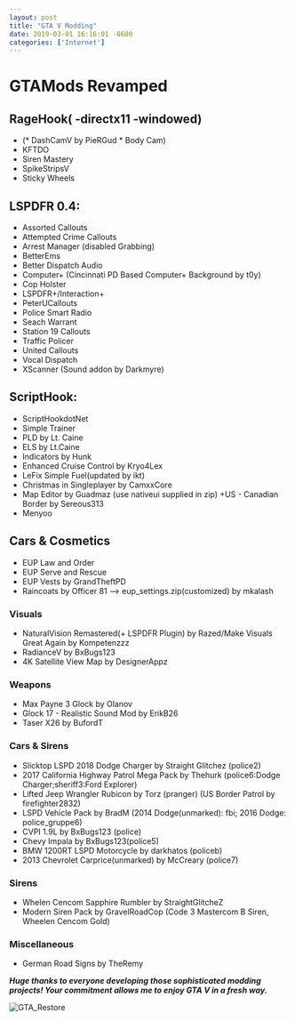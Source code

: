 ```yaml
--- 
layout: post
title: "GTA V Modding" 
date: 2019-03-01 16:16:01 -0600 
categories: ['Internet']
--- 
```


# GTAMods Revamped

## RageHook( -directx11 -windowed)
* (* DashCamV by PieRGud * Body Cam)
* KFTDO
* Siren Mastery
* SpikeStripsV
* Sticky Wheels

## LSPDFR 0.4:
* Assorted Callouts
* Attempted Crime Callouts
* Arrest Manager (disabled Grabbing)
* BetterEms
* Better Dispatch Audio
* Computer+ (Cincinnati PD Based Computer+ Background by t0y)
* Cop Holster
* LSPDFR+/Interaction+
* PeterUCallouts
* Police Smart Radio
* Seach Warrant
* Station 19 Callouts
* Traffic Policer
* United Callouts
* Vocal Dispatch
* XScanner (Sound addon by Darkmyre)

## ScriptHook:
* ScriptHookdotNet
* Simple Trainer
* PLD by Lt. Caine
* ELS by Lt.Caine
* Indicators by Hunk
* Enhanced Cruise Control by Kryo4Lex 
* LeFix Simple Fuel(updated by ikt)
* Christmas in Singleplayer by CamxxCore
* Map Editor by Guadmaz (use nativeui supplied in zip)
 +US - Canadian Border by Sereous313
 * Menyoo


## Cars & Cosmetics
* EUP Law and Order
* EUP Serve and Rescue
* EUP Vests by GrandTheftPD
* Raincoats by Officer 81
--> eup_settings.zip(customized) by mkalash

### Visuals
* NaturalVision Remastered(+ LSPDFR Plugin) by Razed/Make Visuals Great Again by Kompetenzzz
* RadianceV by BxBugs123
* 4K Satellite View Map by DesignerAppz


### Weapons
* Max Payne 3 Glock by Olanov
* Glock 17 - Realistic Sound Mod by ErikB26
* Taser X26 by BufordT

### Cars & Sirens
* Slicktop LSPD 2018 Dodge Charger by Straight Glitchez (police2)
* 2017 California Highway Patrol Mega Pack by Thehurk (police6:Dodge Charger;sheriff3:Ford Explorer)
* Lifted Jeep Wrangler Rubicon by Torz (pranger)
  (US Border Patrol by  firefighter2832)
* LSPD Vehicle Pack by BradM (2014 Dodge(unmarked): fbi; 2016 Dodge: police_gruppe6)
* CVPI 1.9L by BxBugs123 (police)
* Chevy Impala by BxBugs123(police5)
* BMW 1200RT LSPD Motorcycle by darkhatos (policeb)
* 2013 Chevrolet Carprice(unmarked) by McCreary (police7) 

### Sirens
* Whelen Cencom Sapphire Rumbler by StraightGlitcheZ 
* Modern Siren Pack by GravelRoadCop (Code 3 Mastercom B Siren, Wheelen Cencom Gold)

### Miscellaneous
* German Road Signs by TheRemy

___Huge thanks to everyone developing those sophisticated modding projects! Your commitment allows me to enjoy GTA V in a fresh way.___

![GTA_Restore](https://worstaim.eu/images/clean_gta_folder_full.png)





 
